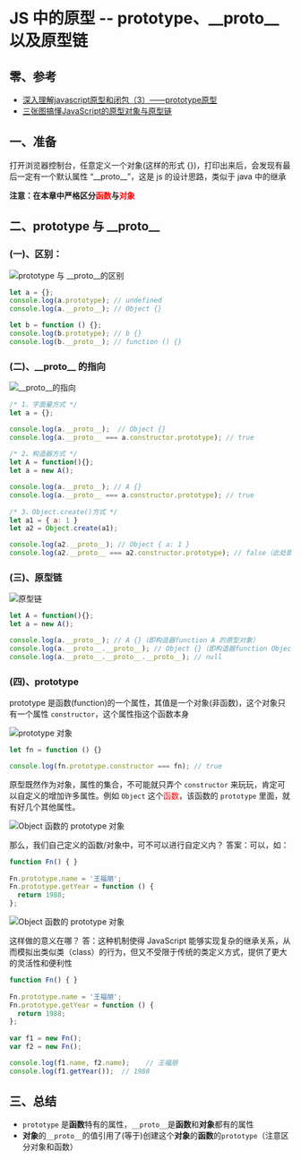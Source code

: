 # JS 中的原型 -- prototype、\_\_proto\_\_ 以及原型链
## 零、参考
* [深入理解javascript原型和闭包（3）——prototype原型](https://www.cnblogs.com/wangfupeng1988/p/3978131.html)
* [三张图搞懂JavaScript的原型对象与原型链](https://www.cnblogs.com/shuiyi/p/5305435.html)

## 一、准备
打开浏览器控制台，任意定义一个对象(这样的形式 {})，打印出来后，会发现有最后一定有一个默认属性 “\_\_proto\_\_”，这是 js 的设计思路，类似于 java 中的继承  

<strong>注意：在本章中严格区分<font color=red>函数</font>与<font color=red>对象</font></strong>

## 二、prototype 与 \_\_proto\_\_
### (一)、区别：
  ![prototype 与 \_\_proto\_\_的区别](./../assets/images/diff.png)

```js
let a = {};
console.log(a.prototype); // undefined
console.log(a.__proto__); // Object {}

let b = function () {};
console.log(b.prototype); // b {}
console.log(b.__proto__); // function () {}
```

### (二)、\_\_proto\_\_ 的指向
  ![\_\_proto\_\_的指向](./../assets/images/_proto_pointing.png)

```js
/* 1、字面量方式 */
let a = {};

console.log(a.__proto__);  // Object {}
console.log(a.__proto__ === a.constructor.prototype); // true
 
/* 2、构造器方式 */
let A = function(){};
let a = new A();

console.log(a.__proto__); // A {} 
console.log(a.__proto__ === a.constructor.prototype); // true
 
/* 3、Object.create()方式 */
let a1 = { a: 1 }
let a2 = Object.create(a1);

console.log(a2.__proto__); // Object { a: 1 } 
console.log(a2.__proto__ === a2.constructor.prototype); // false（此处即为图1中的例外情况)
```

### (三)、原型链
![原型链](./../assets/images/prototype-chain.png)

```js
let A = function(){};
let a = new A();

console.log(a.__proto__); // A {}（即构造器function A 的原型对象）
console.log(a.__proto__.__proto__); // Object {}（即构造器function Object 的原型对象）
console.log(a.__proto__.__proto__.__proto__); // null
```

### (四)、prototype
prototype 是函数(function)的一个属性，其值是一个对象(非函数)，这个对象只有一个属性 ```constructor```，这个属性指这个函数本身

![prototype 对象](./../assets/images/prototype.constructor.png)

```js
let fn = function () {}

console.log(fn.prototype.constructor === fn); // true
```

原型既然作为对象，属性的集合，不可能就只弄个 ```constructor``` 来玩玩，肯定可以自定义的增加许多属性。例如 ```Object``` 这个<font color=red>函数</font>，该函数的 ```prototype``` 里面，就有好几个其他属性。

![Object 函数的 prototype 对象](./../assets/images/Object.prototype.png)

那么，我们自己定义的函数/对象中，可不可以进行自定义内？ 答案：可以，如：

```js
function Fn() { }
 
Fn.prototype.name = '王福朋';
Fn.prototype.getYear = function () {
  return 1988;
};
```
![Object 函数的 prototype 对象](./../assets/images/custome.fn.png)

这样做的意义在哪？
答：这种机制使得 JavaScript 能够实现复杂的继承关系，‌从而模拟出类似类（‌class）‌的行为，‌但又不受限于传统的类定义方式，‌提供了更大的灵活性和便利性

```js
function Fn() { }
 
Fn.prototype.name = '王福朋';
Fn.prototype.getYear = function () {
  return 1988;
};
 
var f1 = new Fn();
var f2 = new Fn();

console.log(f1.name, f2.name);    // 王福朋
console.log(f1.getYear());  // 1988
```

## 三、总结
* ```prototype``` 是<strong>函数</strong>特有的属性，```__proto__```是<strong>函数</strong>和<strong>对象</strong>都有的属性
* <strong>对象</strong>的```__proto__```的值引用了(等于)创建这个<strong>对象</strong>的<strong>函数</strong>的```prototype```（注意区分对象和函数）